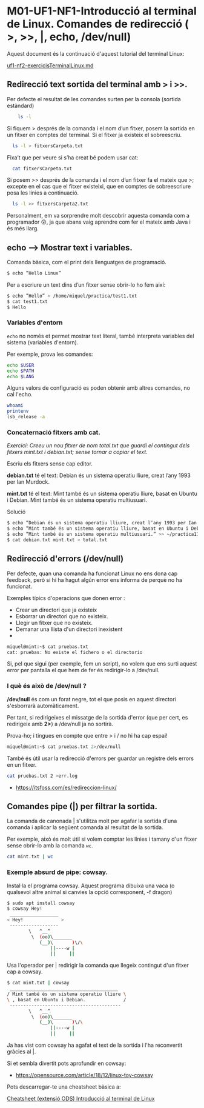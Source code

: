 # M01-UF1-NF1-Introducció al terminal de Linux. Comandes de redirecció ( >, >>, |, echo, /dev/null)

Aquest document és la continuació d'aquest tutorial del terminal Linux:

<a href="m01-uf1/uf1-nf2-exercicisTerminalLinux.md">uf1-nf2-exercicisTerminalLinux.md</a>

## Redirecció text sortida del terminal amb > i >>.

Per defecte el resultat de les comandes surten per la consola (sortida estàndard)

```sh
	ls -l
```

Si fiquem > després de la comanda i el nom d’un fitxer, posem la sortida en un fitxer en comptes del terminal. 
Si el fitxer ja existeix el sobreescriu.

```sh
  ls -l > fitxersCarpeta.txt
```

Fixa’t que per veure si s’ha creat bé podem usar cat:
```sh
  cat fitxersCarpeta.txt
```

Si posem >> després de la comanda i el nom d’un fitxer fa el mateix que >; excepte en el cas que el fitxer existeixi, 
que en comptes de sobreescriure posa les linies a continuació.
```sh
  ls -l >> fitxersCarpeta2.txt
```

Personalment, em va sorprendre molt descobrir aquesta comanda com a programador 😲, ja que abans vaig aprendre com fer el mateix amb Java i és més llarg.


## echo --> Mostrar text i variables.

Comanda bàsica, com el print dels llenguatges de programació.

```sh
$ echo ”Hello Linux”
```

Per a escriure un text dins d’un fitxer sense obrir-lo ho fem així:

```sh
$ echo ”Hello” > /home/miquel/practica/test1.txt
$ cat test1.txt
$ Hello
```

### Variables d'entorn

`echo` no només et permet mostrar text literal, també interpreta variables del sistema (variables d'entorn).

Per exemple, prova les comandes:

```sh
echo $USER
echo $PATH
echo $LANG
```

Alguns valors de configuració es poden obtenir amb altres comandes, no cal l'echo.
```sh
whoami
printenv
lsb_release -a
```


### Concaternació fitxers amb cat.

<em>Exercici: Creeu un nou fitxer de nom total.txt que guardi el contingut dels fitxers mint.txt i debian.txt; sense tornar a copiar el text.</em>

Escriu els fitxers sense cap editor.

**debian.txt** té el text:
Debian és un sistema operatiu lliure, creat l’any 1993 per Ian Murdock.

**mint.txt** té el text:
Mint també és un sistema operatiu lliure, basat en Ubuntu i Debian.
Mint també és un sistema operatiu multiusuari.

Solució

```sh
$ echo ”Debian és un sistema operatiu lliure, creat l’any 1993 per Ian Murdock.” > ~/practica11/debian.txt
$ echo ”Mint també és un sistema operatiu lliure, basat en Ubuntu i Debian.” > ~/practica11/mint.txt
$ echo ”Mint també és un sistema operatiu multiusuari.” >> ~/practica11/mint.txt
$ cat debian.txt mint.txt > total.txt
```

## Redirecció d'errors (/dev/null)

Per defecte, quan una comanda ha funcionat Linux no ens dona cap feedback, però si hi ha hagut algún error ens informa de perquè no ha funcionat.

Exemples típics d'operacions que donen error :
- Crear un directori que ja existeix
- Esborrar un directori que no existeix.
- Llegir un fitxer que no existeix.
- Demanar una llista d'un directori inexistent
- 
```sh
miquel@mint:~$ cat pruebas.txt
cat: pruebas: No existe el fichero o el directorio
```

Si, pel que sigui (per exemple, fem un script), no volem que ens surti aquest error per pantalla el que hem de fer és redirigir-lo a /dev/null.

### I què és això de /dev/null ? 

**/dev/null** és com un forat negre, tot el que posis en aquest directori s'esborrarà automàticament.

Per tant, si redirigeixes el missatge de la sortida d'error (que per cert, es redirigeix amb **2>**) a /dev/null ja no sortirà.

Prova-ho; i tingues en compte que entre > i / no hi ha cap espai!

```sh
miquel@mint:~$ cat pruebas.txt 2>/dev/null
```

També és útil usar la redirecció d'errors per guardar un registre dels errors en un fitxer.

```sh
cat pruebas.txt 2 >err.log
```

- https://itsfoss.com/es/redireccion-linux/

## Comandes pipe (|) per filtrar la sortida.

La comanda de canonada | s'utilitza molt per agafar la sortida d'una comanda i aplicar la següent comanda al resultat de la sortida.

Per exemple, això és molt útil si volem comptar les línies i tamany d'un fitxer sense obrir-lo amb la comanda `wc`.

```sh
cat mint.txt | wc 
```

### Exemple absurd de pipe: cowsay. 

Instal·la el programa cowsay. Aquest programa dibuixa una vaca (o qualsevol altre animal si canvies la opció corresponent, -f dragon)

```sh
$ sudo apt install cowsay
$ cowsay Hey!
 __________________
< Hey!              >
 ------------------
        \   ^__^
         \  (oo)\_______
            (__)\       )\/\
                ||----w |
                ||     ||
```

Usa l'operador per | redirigir la comanda que llegeix contingut d'un fitxer cap a cowsay.

```sh
$ cat mint.txt | cowsay
 ________________________________________
/ Mint també és un sistema operatiu lliure \
\ , basat en Ubuntu i Debian.              /
 -----------------------------------------
        \   ^__^
         \  (oo)\_______
            (__)\       )\/\
                ||----w |
                ||     ||
```

Ja has vist com cowsay ha agafat el text de la sortida i l'ha reconvertit gràcies al |.

Si et sembla divertit pots aprofundir en cowsay:

- https://opensource.com/article/18/12/linux-toy-cowsay

Pots descarregar-te una cheatsheet bàsica a:

  [Cheatsheet (extensió ODS) Introducció al terminal de Linux](./resum_comandes_linux_imprimir.ods)
